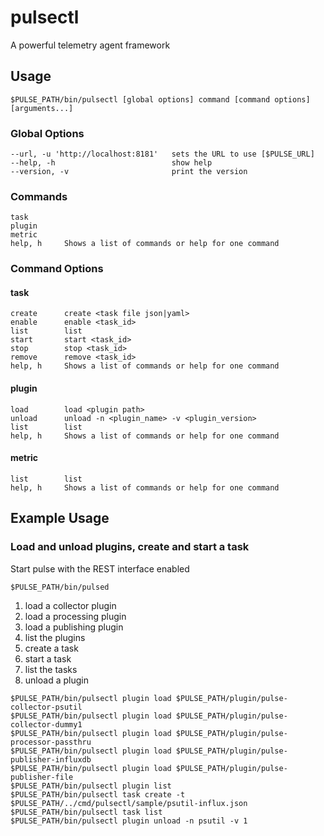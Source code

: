 <!--
http://www.apache.org/licenses/LICENSE-2.0.txt


Copyright 2015 Intel Coporation

Licensed under the Apache License, Version 2.0 (the "License");
you may not use this file except in compliance with the License.
You may obtain a copy of the License at

    http://www.apache.org/licenses/LICENSE-2.0

Unless required by applicable law or agreed to in writing, software
distributed under the License is distributed on an "AS IS" BASIS,
WITHOUT WARRANTIES OR CONDITIONS OF ANY KIND, either express or implied.
See the License for the specific language governing permissions and
limitations under the License.
-->

# pulsectl
A powerful telemetry agent framework

## Usage
```
$PULSE_PATH/bin/pulsectl [global options] command [command options] [arguments...]
```
### Global Options
```
--url, -u 'http://localhost:8181'	sets the URL to use [$PULSE_URL]
--help, -h							show help
--version, -v						print the version
```
### Commands
```
task
plugin
metric
help, h		Shows a list of commands or help for one command
```
### Command Options
#### task
```
create		create <task file json|yaml>
enable      enable <task_id>
list		list
start		start <task_id>
stop		stop <task_id>
remove		remove <task_id>
help, h		Shows a list of commands or help for one command
```
#### plugin
```
load		load <plugin path>
unload		unload -n <plugin_name> -v <plugin_version>
list		list
help, h		Shows a list of commands or help for one command
```
#### metric
```
list		list
help, h		Shows a list of commands or help for one command
```

Example Usage
-------------

### Load and unload plugins, create and start a task

Start pulse with the REST interface enabled

```
$PULSE_PATH/bin/pulsed
```

1. load a collector plugin
2. load a processing plugin
3. load a publishing plugin
4. list the plugins
4. create a task
5. start a task
6. list the tasks
7. unload a plugin

```
$PULSE_PATH/bin/pulsectl plugin load $PULSE_PATH/plugin/pulse-collector-psutil
$PULSE_PATH/bin/pulsectl plugin load $PULSE_PATH/plugin/pulse-collector-dummy1
$PULSE_PATH/bin/pulsectl plugin load $PULSE_PATH/plugin/pulse-processor-passthru
$PULSE_PATH/bin/pulsectl plugin load $PULSE_PATH/plugin/pulse-publisher-influxdb
$PULSE_PATH/bin/pulsectl plugin load $PULSE_PATH/plugin/pulse-publisher-file
$PULSE_PATH/bin/pulsectl plugin list
$PULSE_PATH/bin/pulsectl task create -t $PULSE_PATH/../cmd/pulsectl/sample/psutil-influx.json
$PULSE_PATH/bin/pulsectl task list
$PULSE_PATH/bin/pulsectl plugin unload -n psutil -v 1
```
